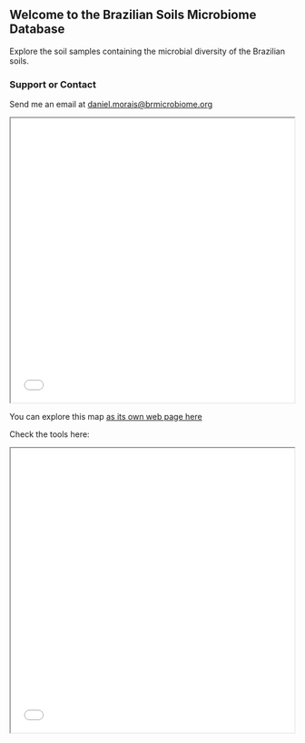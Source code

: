 ## Welcome to the Brazilian Soils Microbiome Database
Explore the soil samples containing the microbial diversity of the Brazilian soils.
 

### Support or Contact

Send me an email at [daniel.morais@brmicrobiome.org](mailto:daniel.morais@brmicrobiome.org)

<iframe src="soils_map.html" height="500" width="500"></iframe>

You can explore this map [as its own web page here](soils_map.html)

Check the tools here:
<iframe src="post.html" height="500" width="500"></iframe>

